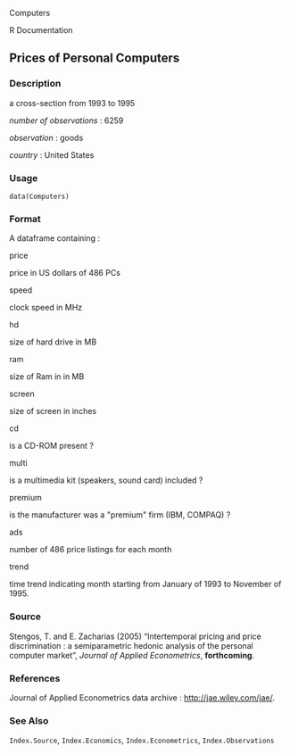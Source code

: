 Computers

R Documentation

## Prices of Personal Computers

### Description

a cross-section from 1993 to 1995

_number of observations_ : 6259

_observation_ : goods

_country_ : United States

### Usage

    data(Computers)

### Format

A dataframe containing :

price

price in US dollars of 486 PCs

speed

clock speed in MHz

hd

size of hard drive in MB

ram

size of Ram in in MB

screen

size of screen in inches

cd

is a CD-ROM present ?

multi

is a multimedia kit (speakers, sound card) included ?

premium

is the manufacturer was a "premium" firm (IBM, COMPAQ) ?

ads

number of 486 price listings for each month

trend

time trend indicating month starting from January of 1993 to November of 1995.

### Source

Stengos, T. and E. Zacharias (2005) “Intertemporal pricing and price
discrimination : a semiparametric hedonic analysis of the personal computer
market”, _Journal of Applied Econometrics_, **forthcoming**.

### References

Journal of Applied Econometrics data archive : <http://jae.wiley.com/jae/>.

### See Also

`Index.Source`, `Index.Economics`, `Index.Econometrics`, `Index.Observations`

